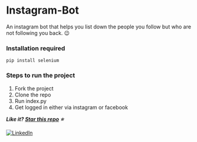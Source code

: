 # Instagram-Bot
An instagram bot that helps you list down the people you follow but who are not following you back. :wink:

### Installation required
```
pip install selenium
```

### Steps to run the project
1. Fork the project
2. Clone the repo
3. Run index.py
4. Get logged in either via instagram or facebook

***Like it? [Star this repo](https://github.com/Kajaljain22/Instagram-Bot/) :star:***

[![LinkedIn](https://img.shields.io/static/v1.svg?label=connect&message=@kajal-jain&color=bfefff&logo=linkedin&style=flat&logoColor=white&colorA=blue)](https://www.linkedin.com/in/kajal-jain/) 

